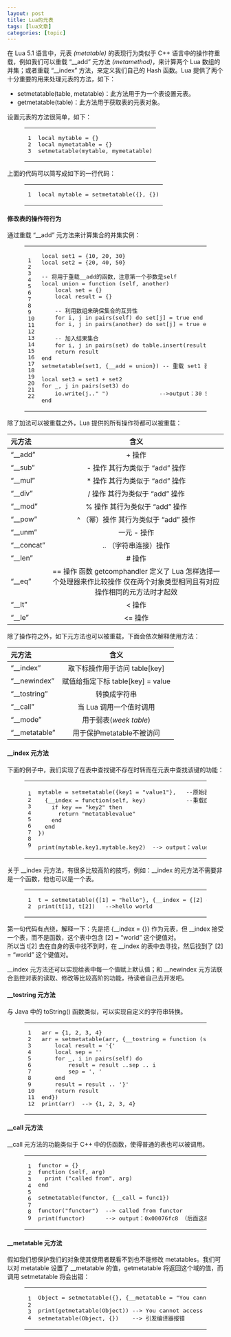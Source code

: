 ```yaml
---
layout: post
title: Lua的元表 
tags: [lua文章]
categories: [topic]
---
```

<p>在 Lua 5.1 语言中，元表 <em>(metatable)</em> 的表现行为类似于 C++ 语言中的操作符重载，例如我们可以重载 “__add” 元方法 <em>(metamethod)</em>，来计算两个 Lua 数组的并集；或者重载 “__index” 方法，来定义我们自己的 Hash 函数。Lua 提供了两个十分重要的用来处理元表的方法，如下：</p>
<ul>
<li>setmetatable(table, metatable)：此方法用于为一个表设置元表。</li>
<li>getmetatable(table)：此方法用于获取表的元表对象。</li>
</ul>

<p>设置元表的方法很简单，如下：</p>
<figure class="highlight lua"><table><tbody><tr><td class="gutter"><pre><span class="line">1</span><br/><span class="line">2</span><br/><span class="line">3</span><br/></pre></td><td class="code"><pre><span class="line"><span class="keyword">local</span> mytable = {}</span><br/><span class="line"><span class="keyword">local</span> mymetatable = {}</span><br/><span class="line"><span class="built_in">setmetatable</span>(mytable, mymetatable)</span><br/></pre></td></tr></tbody></table></figure>
<p>上面的代码可以简写成如下的一行代码：</p>
<figure class="highlight lua"><table><tbody><tr><td class="gutter"><pre><span class="line">1</span><br/></pre></td><td class="code"><pre><span class="line"><span class="keyword">local</span> mytable = <span class="built_in">setmetatable</span>({}, {})</span><br/></pre></td></tr></tbody></table></figure>
<h4 id="修改表的操作符行为"><a href="#修改表的操作符行为" class="headerlink" title="修改表的操作符行为"></a>修改表的操作符行为</h4><p>通过重载 “__add” 元方法来计算集合的并集实例：</p>
<figure class="highlight lua"><table><tbody><tr><td class="gutter"><pre><span class="line">1</span><br/><span class="line">2</span><br/><span class="line">3</span><br/><span class="line">4</span><br/><span class="line">5</span><br/><span class="line">6</span><br/><span class="line">7</span><br/><span class="line">8</span><br/><span class="line">9</span><br/><span class="line">10</span><br/><span class="line">11</span><br/><span class="line">12</span><br/><span class="line">13</span><br/><span class="line">14</span><br/><span class="line">15</span><br/><span class="line">16</span><br/><span class="line">17</span><br/><span class="line">18</span><br/><span class="line">19</span><br/><span class="line">20</span><br/><span class="line">21</span><br/><span class="line">22</span><br/></pre></td><td class="code"><pre><span class="line"><span class="keyword">local</span> set1 = {<span class="number">10</span>, <span class="number">20</span>, <span class="number">30</span>}   </span><br/><span class="line"><span class="keyword">local</span> set2 = {<span class="number">20</span>, <span class="number">40</span>, <span class="number">50</span>}   </span><br/><span class="line"></span><br/><span class="line"><span class="comment">-- 将用于重载__add的函数，注意第一个参数是self</span></span><br/><span class="line"><span class="keyword">local</span> union = <span class="function"><span class="keyword">function</span> <span class="params">(self, another)</span></span></span><br/><span class="line">    <span class="keyword">local</span> set = {}</span><br/><span class="line">    <span class="keyword">local</span> result = {}</span><br/><span class="line"></span><br/><span class="line">    <span class="comment">-- 利用数组来确保集合的互异性</span></span><br/><span class="line">    <span class="keyword">for</span> i, j <span class="keyword">in</span> <span class="built_in">pairs</span>(self) <span class="keyword">do</span> set[j] = <span class="literal">true</span> <span class="keyword">end</span></span><br/><span class="line">    <span class="keyword">for</span> i, j <span class="keyword">in</span> <span class="built_in">pairs</span>(another) <span class="keyword">do</span> set[j] = <span class="literal">true</span> <span class="keyword">end</span></span><br/><span class="line"></span><br/><span class="line">    <span class="comment">-- 加入结果集合</span></span><br/><span class="line">    <span class="keyword">for</span> i, j <span class="keyword">in</span> <span class="built_in">pairs</span>(set) <span class="keyword">do</span> <span class="built_in">table</span>.<span class="built_in">insert</span>(result, i) <span class="keyword">end</span></span><br/><span class="line">    <span class="keyword">return</span> result</span><br/><span class="line"><span class="keyword">end</span></span><br/><span class="line"><span class="built_in">setmetatable</span>(set1, {<span class="built_in">__add</span> = union}) <span class="comment">-- 重载 set1 表的 __add 元方法</span></span><br/><span class="line"></span><br/><span class="line"><span class="keyword">local</span> set3 = set1 + set2</span><br/><span class="line"><span class="keyword">for</span> _, j <span class="keyword">in</span> <span class="built_in">pairs</span>(set3) <span class="keyword">do</span></span><br/><span class="line">    <span class="built_in">io</span>.<span class="built_in">write</span>(j..<span class="string">&#34; &#34;</span>)               <span class="comment">--&gt;output：30 50 20 40 10</span></span><br/><span class="line"><span class="keyword">end</span></span><br/></pre></td></tr></tbody></table></figure>
<p>除了加法可以被重载之外，Lua 提供的所有操作符都可以被重载：</p>
<table>
<thead>
<tr>
<th style="text-align:left">元方法</th>
<th style="text-align:center">含义</th>
</tr>
</thead>
<tbody>
<tr>
<td style="text-align:left">“__add”</td>
<td style="text-align:center">+ 操作</td>
</tr>
<tr>
<td style="text-align:left">“__sub”</td>
<td style="text-align:center">- 操作 其行为类似于 “add” 操作</td>
</tr>
<tr>
<td style="text-align:left">“__mul”</td>
<td style="text-align:center">* 操作 其行为类似于 “add” 操作</td>
</tr>
<tr>
<td style="text-align:left">“__div”</td>
<td style="text-align:center">/ 操作 其行为类似于 “add” 操作</td>
</tr>
<tr>
<td style="text-align:left">“__mod”</td>
<td style="text-align:center">% 操作 其行为类似于 “add” 操作</td>
</tr>
<tr>
<td style="text-align:left">“__pow”</td>
<td style="text-align:center">^ （幂）操作 其行为类似于 “add” 操作</td>
</tr>
<tr>
<td style="text-align:left">“__unm”</td>
<td style="text-align:center">一元 - 操作</td>
</tr>
<tr>
<td style="text-align:left">“__concat”</td>
<td style="text-align:center">.. （字符串连接）操作</td>
</tr>
<tr>
<td style="text-align:left">“__len”</td>
<td style="text-align:center"># 操作</td>
</tr>
<tr>
<td style="text-align:left">“__eq”</td>
<td style="text-align:center">== 操作 函数 getcomphandler 定义了 Lua 怎样选择一个处理器来作比较操作 仅在两个对象类型相同且有对应操作相同的元方法时才起效</td>
</tr>
<tr>
<td style="text-align:left">“__lt”</td>
<td style="text-align:center">&lt; 操作</td>
</tr>
<tr>
<td style="text-align:left">“__le”</td>
<td style="text-align:center">&lt;= 操作</td>
</tr>
</tbody>
</table>
<p>除了操作符之外，如下元方法也可以被重载，下面会依次解释使用方法：</p>
<table>
<thead>
<tr>
<th style="text-align:left">元方法</th>
<th style="text-align:center">含义</th>
</tr>
</thead>
<tbody>
<tr>
<td style="text-align:left">“__index”</td>
<td style="text-align:center">取下标操作用于访问 table[key]</td>
</tr>
<tr>
<td style="text-align:left">“__newindex”</td>
<td style="text-align:center">赋值给指定下标 table[key] = value</td>
</tr>
<tr>
<td style="text-align:left">“__tostring”</td>
<td style="text-align:center">转换成字符串</td>
</tr>
<tr>
<td style="text-align:left">“__call”</td>
<td style="text-align:center">当 Lua 调用一个值时调用</td>
</tr>
<tr>
<td style="text-align:left">“__mode”</td>
<td style="text-align:center">用于弱表(<em>week table</em>)</td>
</tr>
<tr>
<td style="text-align:left">“__metatable”</td>
<td style="text-align:center">用于保护metatable不被访问</td>
</tr>
</tbody>
</table>
<h4 id="index-元方法"><a href="#index-元方法" class="headerlink" title="__index 元方法"></a>__index 元方法</h4><p>下面的例子中，我们实现了在表中查找键不存在时转而在元表中查找该键的功能：</p>
<figure class="highlight lua"><table><tbody><tr><td class="gutter"><pre><span class="line">1</span><br/><span class="line">2</span><br/><span class="line">3</span><br/><span class="line">4</span><br/><span class="line">5</span><br/><span class="line">6</span><br/><span class="line">7</span><br/><span class="line">8</span><br/><span class="line">9</span><br/></pre></td><td class="code"><pre><span class="line">mytable = <span class="built_in">setmetatable</span>({key1 = <span class="string">&#34;value1&#34;</span>},   <span class="comment">--原始表</span></span><br/><span class="line">  {<span class="built_in">__index</span> = <span class="function"><span class="keyword">function</span><span class="params">(self, key)</span></span>            <span class="comment">--重载函数</span></span><br/><span class="line">    <span class="keyword">if</span> key == <span class="string">&#34;key2&#34;</span> <span class="keyword">then</span></span><br/><span class="line">      <span class="keyword">return</span> <span class="string">&#34;metatablevalue&#34;</span></span><br/><span class="line">    <span class="keyword">end</span></span><br/><span class="line">  <span class="keyword">end</span></span><br/><span class="line">})</span><br/><span class="line"></span><br/><span class="line"><span class="built_in">print</span>(mytable.key1,mytable.key2)  <span class="comment">--&gt; output：value1 metatablevalue</span></span><br/></pre></td></tr></tbody></table></figure>
<p>关于 __index 元方法，有很多比较高阶的技巧，例如：__index 的元方法不需要非是一个函数，他也可以是一个表。</p>
<figure class="highlight lua"><table><tbody><tr><td class="gutter"><pre><span class="line">1</span><br/><span class="line">2</span><br/></pre></td><td class="code"><pre><span class="line">t = <span class="built_in">setmetatable</span>({[<span class="number">1</span>] = <span class="string">&#34;hello&#34;</span>}, {<span class="built_in">__index</span> = {[<span class="number">2</span>] = <span class="string">&#34;world&#34;</span>}})</span><br/><span class="line"><span class="built_in">print</span>(t[<span class="number">1</span>], t[<span class="number">2</span>])   <span class="comment">--&gt;hello world</span></span><br/></pre></td></tr></tbody></table></figure>
<p>第一句代码有点绕，解释一下：先是把 {__index = {}} 作为元表，但 __index 接受一个表，而不是函数，这个表中包含 [2] = “world” 这个键值对。<br/>所以当 t[2] 去在自身的表中找不到时，在 __index 的表中去寻找，然后找到了 [2] = “world” 这个键值对。</p>
<p>__index 元方法还可以实现给表中每一个值赋上默认值；和 __newindex 元方法联合监控对表的读取、修改等比较高阶的功能，待读者自己去开发吧。</p>
<h4 id="tostring-元方法"><a href="#tostring-元方法" class="headerlink" title="__tostring 元方法"></a>__tostring 元方法</h4><p>与 Java 中的 toString() 函数类似，可以实现自定义的字符串转换。</p>
<figure class="highlight lua"><table><tbody><tr><td class="gutter"><pre><span class="line">1</span><br/><span class="line">2</span><br/><span class="line">3</span><br/><span class="line">4</span><br/><span class="line">5</span><br/><span class="line">6</span><br/><span class="line">7</span><br/><span class="line">8</span><br/><span class="line">9</span><br/><span class="line">10</span><br/><span class="line">11</span><br/><span class="line">12</span><br/></pre></td><td class="code"><pre><span class="line">arr = {<span class="number">1</span>, <span class="number">2</span>, <span class="number">3</span>, <span class="number">4</span>}</span><br/><span class="line">arr = <span class="built_in">setmetatable</span>(arr, {<span class="built_in">__tostring</span> = <span class="function"><span class="keyword">function</span> <span class="params">(self)</span></span></span><br/><span class="line">    <span class="keyword">local</span> result = <span class="string">&#39;{&#39;</span></span><br/><span class="line">    <span class="keyword">local</span> sep = <span class="string">&#39;&#39;</span></span><br/><span class="line">    <span class="keyword">for</span> _, i <span class="keyword">in</span> <span class="built_in">pairs</span>(self) <span class="keyword">do</span></span><br/><span class="line">        result = result ..sep .. i</span><br/><span class="line">        sep = <span class="string">&#39;, &#39;</span></span><br/><span class="line">    <span class="keyword">end</span></span><br/><span class="line">    result = result .. <span class="string">&#39;}&#39;</span></span><br/><span class="line">    <span class="keyword">return</span> result</span><br/><span class="line"><span class="keyword">end</span>})</span><br/><span class="line"><span class="built_in">print</span>(arr)  <span class="comment">--&gt; {1, 2, 3, 4}</span></span><br/></pre></td></tr></tbody></table></figure>
<h4 id="call-元方法"><a href="#call-元方法" class="headerlink" title="__call 元方法"></a>__call 元方法</h4><p>__call 元方法的功能类似于 C++ 中的仿函数，使得普通的表也可以被调用。</p>
<figure class="highlight lua"><table><tbody><tr><td class="gutter"><pre><span class="line">1</span><br/><span class="line">2</span><br/><span class="line">3</span><br/><span class="line">4</span><br/><span class="line">5</span><br/><span class="line">6</span><br/><span class="line">7</span><br/><span class="line">8</span><br/><span class="line">9</span><br/></pre></td><td class="code"><pre><span class="line">functor = {}</span><br/><span class="line"><span class="function"><span class="keyword">function</span> <span class="params">(self, arg)</span></span></span><br/><span class="line">  <span class="built_in">print</span> (<span class="string">&#34;called from&#34;</span>, <span class="built_in">arg</span>)</span><br/><span class="line"><span class="keyword">end</span></span><br/><span class="line"></span><br/><span class="line"><span class="built_in">setmetatable</span>(functor, {<span class="built_in">__call</span> = func1})</span><br/><span class="line"></span><br/><span class="line">functor(<span class="string">&#34;functor&#34;</span>)  <span class="comment">--&gt; called from functor</span></span><br/><span class="line"><span class="built_in">print</span>(functor)      <span class="comment">--&gt; output：0x00076fc8 （后面这串数字可能不一样）</span></span><br/></pre></td></tr></tbody></table></figure>
<h4 id="metatable-元方法"><a href="#metatable-元方法" class="headerlink" title="__metatable 元方法"></a>__metatable 元方法</h4><p>假如我们想保护我们的对象使其使用者既看不到也不能修改 metatables。我们可以对 metatable 设置了 __metatable 的值，getmetatable 将返回这个域的值，而调用 setmetatable 将会出错：</p>
<figure class="highlight lua"><table><tbody><tr><td class="gutter"><pre><span class="line">1</span><br/><span class="line">2</span><br/><span class="line">3</span><br/><span class="line">4</span><br/></pre></td><td class="code"><pre><span class="line">Object = <span class="built_in">setmetatable</span>({}, {<span class="built_in">__metatable</span> = <span class="string">&#34;You cannot access here&#34;</span>})</span><br/><span class="line"></span><br/><span class="line"><span class="built_in">print</span>(<span class="built_in">getmetatable</span>(Object)) <span class="comment">--&gt; You cannot access here</span></span><br/><span class="line"><span class="built_in">setmetatable</span>(Object, {})    <span class="comment">--&gt; 引发编译器报错</span></span><br/></pre></td></tr></tbody></table></figure>